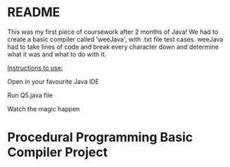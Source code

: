 # README
 
This was my first piece of coursework after 2 months of Java!
We had to create a basic compiler called 'weeJava', with .txt file test cases.
weeJava had to take lines of code and break every character down and determine what it was and what to do with it.

<u> Instructions to use: </u>

Open in your favourite Java IDE

Run Q5.java file

Watch the magic happen

# Procedural Programming Basic Compiler Project

